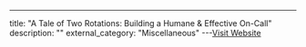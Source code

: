 ---
title: "A Tale of Two Rotations: Building a Humane & Effective On-Call"
description: ""
external_category: "Miscellaneous"
---[Visit Website](https://www.usenix.org/conference/srecon19emea/presentation/lee)

